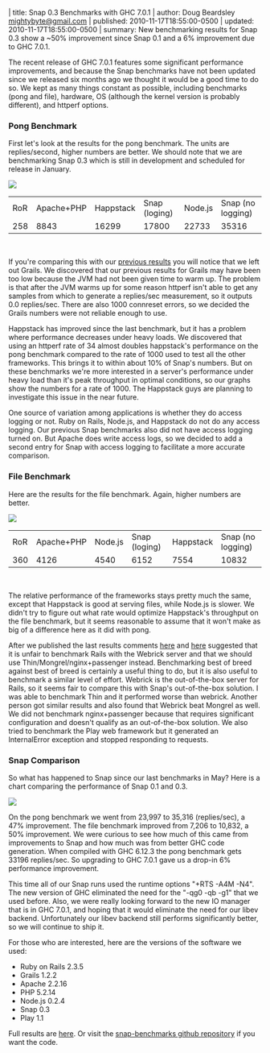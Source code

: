 | title: Snap 0.3 Benchmarks with GHC 7.0.1
| author: Doug Beardsley <mightybyte@gmail.com>
| published: 2010-11-17T18:55:00-0500
| updated: 2010-11-17T18:55:00-0500
| summary: New benchmarking results for Snap 0.3 show a ~50% improvement since Snap 0.1 and a 6% improvement due to GHC 7.0.1.

The recent release of GHC 7.0.1 features some significant performance
improvements, and because the Snap benchmarks have not been updated since we
released six months ago we thought it would be a good time to do so.  We kept
as many things constant as possible, including benchmarks (pong and file),
hardware, OS (although the kernel version is probably different), and httperf
options.

### Pong Benchmark

First let's look at the results for the pong benchmark.  The units are
replies/second, higher numbers are better.  We should note that we are
benchmarking Snap 0.3 which is still in development and scheduled for release
in January.

![](/media/img/pong-bench-20101117.png)

<table>
  <tr>
    <td>RoR</td>
    <td>Apache+PHP</td>
    <td>Happstack</td>
    <td>Snap (loging)</td>
    <td>Node.js</td>
    <td>Snap (no logging)</td>
  </tr>
  <tr>
    <td>258</td>
    <td>8843</td>
    <td>16299</td>
    <td>17800</td>
    <td>22733</td>
    <td>35316</td>
  </tr>
</table>
<br />

If you're comparing this with our [previous
results](/blog/2010/05/23/snap-0.1-benchmarks) you will notice that we left
out Grails.  We discovered that our previous results for Grails may have been
too low because the JVM had not been given time to warm up.  The problem is
that after the JVM warms up for some reason httperf isn't able to get any
samples from which to generate a replies/sec measurement, so it outputs 0.0
replies/sec.  There are also 1000 connreset errors, so we decided the Grails
numbers were not reliable enough to use.

Happstack has improved since the last benchmark, but it has a problem where
performance decreases under heavy loads.  We discovered that using an httperf
rate of 34 almost doubles happstack's performance on the pong benchmark
compared to the rate of 1000 used to test all the other frameworks.  This
brings it to within about 10% of Snap's numbers.  But on these benchmarks
we're more interested in a server's performance under heavy load than it's
peak throughput in optimal conditions, so our graphs show the numbers for a
rate of 1000.  The Happstack guys are planning to investigate this issue in
the near future.

One source of variation among applications is whether they do access logging
or not.  Ruby on Rails, Node.js, and Happstack do not do any access logging.
Our previous Snap benchmarks also did not have access logging turned on.  But
Apache does write access logs, so we decided to add a second entry for Snap
with access logging to facilitate a more accurate comparison.  

### File Benchmark

Here are the results for the file benchmark.  Again, higher numbers are
better.

![](/media/img/file-bench-20101117.png)

<table>
  <tr>
    <td>RoR</td>
    <td>Apache+PHP</td>
    <td>Node.js</td>
    <td>Snap (loging)</td>
    <td>Happstack</td>
    <td>Snap (no logging)</td>
  </tr>
  <tr>
    <td>360</td>
    <td>4126</td>
    <td>4540</td>
    <td>6152</td>
    <td>7554</td>
    <td>10832</td>
  </tr>
</table>
<br />

The relative performance of the frameworks stays pretty much the same, except
that Happstack is good at serving files, while Node.js is slower.  We didn't
try to figure out what rate would optimize Happstack's throughput on the file
benchmark, but it seems reasonable to assume that it won't make as big of a
difference here as it did with pong.

After we published the last results comments
[here](http://news.ycombinator.com/item?id=1380405) and
[here](http://news.ycombinator.com/item?id=1369852) suggested that it is
unfair to benchmark Rails with the Webrick server and that we should use
Thin/Mongrel/nginx+passenger instead.  Benchmarking best of breed against best
of breed is certainly a useful thing to do, but it is also useful to benchmark
a similar level of effort.  Webrick is the out-of-the-box server for Rails, so
it seems fair to compare this with Snap's out-of-the-box solution.  I was able
to benchmark Thin and it performed worse than webrick.  Another person got
similar results and also found that Webrick beat Mongrel as well.  We did not
benchmark nginx+passenger because that requires significant configuration and
doesn't qualify as an out-of-the-box solution.  We also tried to benchmark the
Play web framework but it generated an InternalError exception and stopped
responding to requests.

### Snap Comparison

So what has happened to Snap since our last benchmarks in May?  Here is a
chart comparing the performance of Snap 0.1 and 0.3.

![](/media/img/snap-0.1-0.3-bench.png)

On the pong benchmark we went from 23,997 to 35,316 (replies/sec), a 47%
improvement.  The file benchmark improved from 7,206 to 10,832, a 50%
improvement.  We were curious to see how much of this came from improvements
to Snap and how much was from better GHC code generation.  When compiled with
GHC 6.12.3 the pong benchmark gets 33196 replies/sec.  So upgrading to GHC
7.0.1 gave us a drop-in 6% performance improvement.

This time all of our Snap runs used the runtime options "+RTS -A4M -N4".  The
new version of GHC eliminated the need for the "-qg0 -qb -g1" that we used
before.  Also, we were really looking forward to the new IO manager that is in
GHC 7.0.1, and hoping that it would eliminate the need for our libev backend.
Unfortunately our libev backend still performs significantly better, so we
will continue to ship it.

For those who are interested, here are the versions of the software we used:

* Ruby on Rails 2.3.5
* Grails 1.2.2
* Apache 2.2.16
* PHP 5.2.14
* Node.js 0.2.4
* Snap 0.3
* Play 1.1

Full results are
[here](https://github.com/snapframework/snap-benchmarks/blob/51b1c5b24c09ced61e937d7d5b1d88f8e513663b/results.txt).
Or visit the [snap-benchmarks github
repository](https://github.com/snapframework/snap-benchmarks) if you want the
code.

